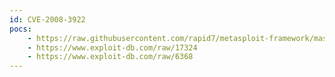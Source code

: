```yaml
---
id: CVE-2008-3922
pocs:
    - https://raw.githubusercontent.com/rapid7/metasploit-framework/master/modules/exploits/unix/webapp/awstatstotals_multisort.rb
    - https://www.exploit-db.com/raw/17324
    - https://www.exploit-db.com/raw/6368
---
```

